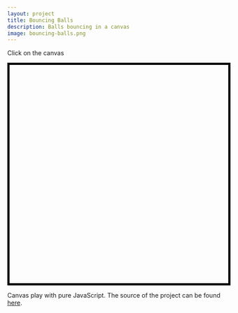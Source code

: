 ```yaml
---
layout: project
title: Bouncing Balls
description: Balls bouncing in a canvas
image: bouncing-balls.png
---
```

<style>
  .canvas-wrapper {
    border: 5px solid black;
    width: 500px;
    height: 500px;
    margin: 0 auto;
  }
</style>

Click on the canvas
<div class="canvas-wrapper">
  <canvas id="canvas" width="500px" height="500px"></canvas>
</div>

Canvas play with pure JavaScript. The source of the project can be found <a href="https://github.com/brunops/canvas/tree/master/bouncing-balls" target="_blank">here</a>.

<script src="bouncing-balls.js"></script>
